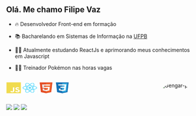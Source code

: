 ## Olá. Me chamo Filipe Vaz


- 🔥 Desenvolvedor Front-end em formação

- 📚 Bacharelando em Sistemas de Informação na [UFPB](http://www.ccae.ufpb.br/si)

- 🐱‍💻 Atualmente estudando ReactJs e aprimorando meus conhecimentos em Javascript

- 🐱‍👤  Treinador Pokémon nas horas vagas

<div style="display: inline_block"><br>
  <img align="center" alt="Js" height="30" width="40" src="https://raw.githubusercontent.com/devicons/devicon/master/icons/javascript/javascript-plain.svg">
  <img align="center" alt="React" height="30" width="40" src="https://raw.githubusercontent.com/devicons/devicon/master/icons/react/react-original.svg">
  <img align="center" alt="HTML" height="30" width="40" src="https://raw.githubusercontent.com/devicons/devicon/master/icons/html5/html5-original.svg">
  <img align="center" alt="CSS" height="30" width="40" src="https://raw.githubusercontent.com/devicons/devicon/master/icons/css3/css3-original.svg">
  <img align="right" alt="Gengar-pic" height="150" style="border-radius:50px;" src="https://archives.bulbagarden.net/media/upload/2/21/Spr_5b_094.png">
</div>
  
  ##
 
<div>
  <a href="https://www.instagram.com/filipevaz.png/" target="_blank"><img src="https://img.shields.io/badge/-Instagram-%23E4405F?style=for-the-badge&logo=instagram&logoColor=white" target="_blank"></a>
  <a href = "mailto:filipe.lvm@gmail.com"><img src="https://img.shields.io/badge/-Gmail-%23333?style=for-the-badge&logo=gmail&logoColor=white" target="_blank"></a>
  <a href="https://www.linkedin.com/in/filipe-de-lima-vaz/" target="_blank"><img src="https://img.shields.io/badge/-LinkedIn-%230077B5?style=for-the-badge&logo=linkedin&logoColor=white" target="_blank"></a> 
 
</div>
